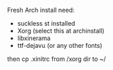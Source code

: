 Fresh Arch install need:
- suckless st installed
- Xorg (select this at archinstall)
- libxinerama
- ttf-dejavu (or any other fonts)

then cp .xinitrc from /xorg dir to ~/
